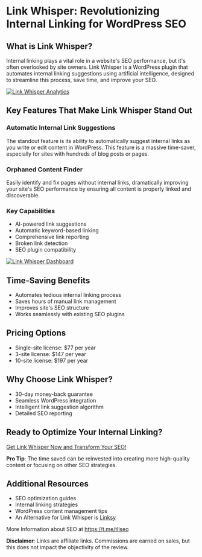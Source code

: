 # Link Whisper: Revolutionizing Internal Linking for WordPress SEO

## What is Link Whisper?

Internal linking plays a vital role in a website's SEO performance, but it's often overlooked by site owners. Link Whisper is a WordPress plugin that automates internal linking suggestions using artificial intelligence, designed to streamline this process, save time, and improve your SEO.

[![Link Whisper Analytics](https://miro.medium.com/v2/resize:fit:1400/format:webp/0*axobUbIfJomfKVQL.png)](https://linkwhisper.com/ref/3709/)

## Key Features That Make Link Whisper Stand Out

### Automatic Internal Link Suggestions

The standout feature is its ability to automatically suggest internal links as you write or edit content in WordPress. This feature is a massive time-saver, especially for sites with hundreds of blog posts or pages.

### Orphaned Content Finder

Easily identify and fix pages without internal links, dramatically improving your site's SEO performance by ensuring all content is properly linked and discoverable.

### Key Capabilities

- AI-powered link suggestions
- Automatic keyword-based linking
- Comprehensive link reporting
- Broken link detection
- SEO plugin compatibility

[![Link Whisper Dashboard](https://miro.medium.com/v2/resize:fit:600/format:webp/0*oW_f5KvHMlRLDfuH.png)](https://linkwhisper.com/ref/3709/)

## Time-Saving Benefits

- Automates tedious internal linking process
- Saves hours of manual link management
- Improves site's SEO structure
- Works seamlessly with existing SEO plugins

## Pricing Options

- Single-site license: $77 per year
- 3-site license: $147 per year
- 10-site license: $197 per year

## Why Choose Link Whisper?

- 30-day money-back guarantee
- Seamless WordPress integration
- Intelligent link suggestion algorithm
- Detailed SEO reporting

## Ready to Optimize Your Internal Linking?

[Get Link Whisper Now and Transform Your SEO!](https://linkwhisper.com/ref/3709/)

**Pro Tip**: The time saved can be reinvested into creating more high-quality content or focusing on other SEO strategies.

## Additional Resources

- SEO optimization guides
- Internal linking strategies
- WordPress content management tips
- An Alternative for Link Whisper is [Linksy](https://github.com/Linksy-Review/)

More Information about SEO at https://t.me/tllseo

**Disclaimer**: Links are affiliate links. Commissions are earned on sales, but this does not impact the objectivity of the review.
